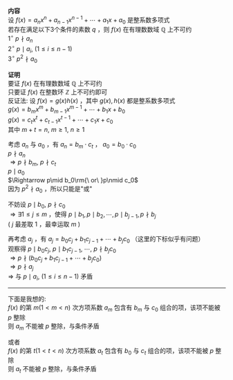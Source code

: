 **内容**  
设 $f(x)=a_nx^n+a_{n-1}x^{n-1}+\cdots+a_1x+a_0$ 是整系数多项式  
若存在满足以下3个条件的素数 $q$ ，则 $f(x)$ 在有理数数域 $\mathbb{Q}$ 上不可约  
 $1^\circ\ p\nmid a_n$   
 $2^\circ\ p\mid a_i,\ (1\le i\le n-1)$   
 $3^\circ\ p^2\nmid a_0$   
  
**证明**  
要证 $f(x)$ 在有理数数域 $\mathbb{Q}$ 上不可约  
只要证 $f(x)$ 在整数环 $\mathbb{Z}$ 上不可约即可  
反证法: 设 $f(x)=g(x)h(x)$ ，其中 $g(x),h(x)$ 都是整系数多项式  
 $g(x)=b_mx^m+b_{m-1}x^{m-1}+\cdots+b_1x+b_0$   
 $g(x)=c_tx^t+c_{t-1}x^{t-1}+\cdots+c_1x+c_0$   
其中 $m+t=n,\ m\ge1,\ n\geq1$   
  
考虑 $a_n$ 与 $a_0$ ，有 $a_n=b_m\cdot c_t$ ， $a_0=b_0\cdot c_0$   
 $p\nmid a_n$   
 $\Rightarrow p\nmid b_m,\ p\nmid c_t$   
 $p\mid a_0$   
 $\Rightarrow p\mid b_0\rm{\ or\ }p\nmid c_0$   
因为 $p^2\nmid a_0$ ，所以只能是"或"  
  
不妨设 $p\mid b_0,\ p\nmid c_0$   
 $\Rightarrow\exists1\le j\le m$ ，使得 $p\mid b_1, p\mid b_2, \cdots, p\mid b_{j-1}, p\nmid b_j$   
( $j$ 最差取 $1$ ，最幸运取 $m$ )  
  
再考虑 $a_j$ ，有 $a_j=b_0c_j+b_1c_{j-1}+\cdots+b_jc_0$ （这里的下标似乎有问题）  
观察得 $p\mid b_0c_j,\ p\mid b_1c_{j-1},\ \cdots,\ p\nmid b_jc_0$   
 $\Rightarrow p\nmid(b_0c_j+b_1c_{j-1}+\cdots+b_jc_0)$   
 $\Rightarrow p\nmid a_j$   
 $\Rightarrow$ 与 $p\mid a_i,\ (1\le i\le n-1)$ 矛盾  
  
---  
下面是我想的:  
 $f(x)$ 的第 $m(1<m<n)$ 次方项系数 $a_m$ 包含有 $b_m$ 与 $c_0$ 组合的项，该项不能被 $p$ 整除  
则 $a_m$ 不能被 $p$ 整除，与条件矛盾  
  
或者  
 $f(x)$ 的第 $t(1<t<n)$ 次方项系数 $a_t$ 包含有 $b_0$ 与 $c_t$ 组合的项，该项不能被 $p$ 整除  
则 $a_t$ 不能被 $p$ 整除，与条件矛盾  
  
  
  
  
